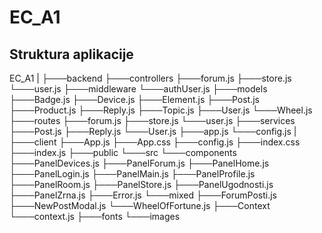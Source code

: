 # EC_A1

## Struktura aplikacije

EC_A1
|
├───backend
    ├───controllers
         ├───forum.js
         ├───store.js
         └───user.js
    ├───middleware
         └───authUser.js
    ├───models
          ├───Badge.js
          ├───Device.js
          ├───Element.js
          ├───Post.js
          ├───Product.js
          ├───Reply.js
          ├───Topic.js
          ├───User.js
          └───Wheel.js
    ├───routes
           ├───forum.js
           ├───store.js
           └───user.js
    ├───services
           ├───Post.js
           ├───Reply.js
           └───User.js
    ├───app.js
    └───config.js
|
├───client
    ├───App.js
    ├───App.css
    ├───config.js
    ├───index.css
    ├───index.js
    ├───public
    └───src
        └───components
            ├───PanelDevices.js
            ├───PanelForum.js
            ├───PanelHome.js
            ├───PanelLogin.js
            ├───PanelMain.js
            ├───PanelProfile.js
            ├───PanelRoom.js
            ├───PanelStore.js
            ├───PanelUgodnosti.js
            ├───PanelZrna.js
            ├───Error.js
            └───mixed
                 ├───ForumPosti.js
                 ├───NewPostModal.js
                 └───WheelOfFortune.js
        ├───Context
                 └───context.js
        ├───fonts
        └───images
        
        
        
